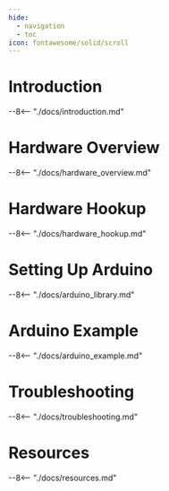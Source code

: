 ```yaml
---
hide:
  - navigation
  - toc
icon: fontawesome/solid/scroll
---
```


# Introduction
--8<-- "./docs/introduction.md"

# Hardware Overview
--8<-- "./docs/hardware_overview.md"

# Hardware Hookup
--8<-- "./docs/hardware_hookup.md"

# Setting Up Arduino
--8<-- "./docs/arduino_library.md"

# Arduino Example
--8<-- "./docs/arduino_example.md"

# Troubleshooting
--8<-- "./docs/troubleshooting.md"

# Resources
--8<-- "./docs/resources.md"
